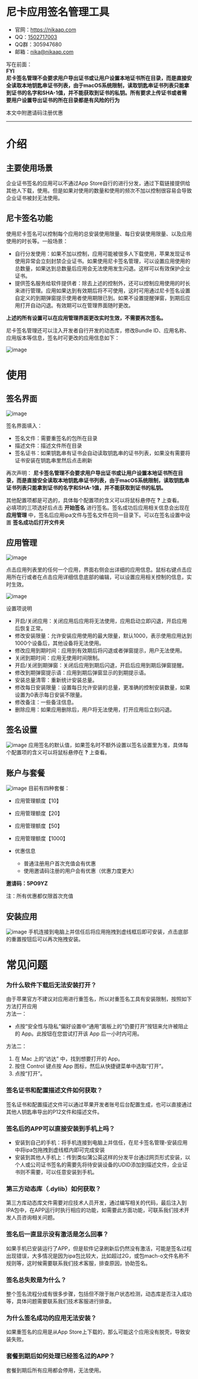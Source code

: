 # 尼卡应用签名管理工具
- 官网：https://nikaap.com
- QQ：[1502717003](http://wpa.qq.com/msgrd?v=3&uin=1502717003&site=qq&menu=yes)
- QQ群：305947680
- 邮箱：nika@nikaap.com

写在前面：<br>
**FYI**<br>
**尼卡签名管理不会要求用户导出证书或让用户设置本地证书所在目录，而是直接安全读取本地钥匙串证书列表，由于macOS系统限制，读取钥匙串证书列表只能拿到证书的名字和SHA-1值，并不能获取到证书的私钥。所有要求上传证书或者需要用户设置导出证书的所在目录都是有风险的行为**

本文中附邀请码注册优惠

---
# 介绍
## 主要使用场景
企业证书签名的应用可以不通过App Store自行的进行分发，通过下载链接提供给其他人下载，使用。但是如果对使用的数量和使用的频次不加以控制很容易会导致企业证书被封无法使用。
## 尼卡签名功能
使用尼卡签名可以控制每个应用的总安装使用限量、每日安装使用限量、以及应用使用的时长等。一般场景：
- 自行分发使用：如果不加以控制，应用可能被很多人下载使用，苹果发现证书使用异常会立刻封禁企业证书。如果使用尼卡签名管理，可以设置应用使用的总数量，如果达到总数量后应用会无法使用发生闪退。这样可以有效保护企业证书。
- 提供签名服务给软件提供者：除去上述的控制外，还可以控制应用使用的时长来进行管理。应用如果达到有效期后将不可使用，这时可用通过尼卡签名设置自定义的到期弹窗提示使用者使用期限已到。如果不设置提醒弹窗，到期后应用打开自动闪退。有效期可以在管理界面随时更改。

**上述的所有设置可以在应用管理界面更改实时生效，不需要再次签名。**

尼卡签名管理还可以注入开发者自行开发的动态库，修改Bundle ID、应用名称、应用版本等信息，签名时可更改的应用信息如下：

![image](https://user-images.githubusercontent.com/99250217/192142683-b80ad846-f220-407b-893b-dc471955178b.png)

# 使用
## 签名界面
![image](https://user-images.githubusercontent.com/99250217/192143437-88a60771-956a-4eec-8e62-20e3539300e3.png)

签名界面填入：
- 签名文件：需要重签名的包所在目录
- 描述文件：描述文件所在目录
- 签名证书：如果钥匙串有证书会自动读取钥匙串的证书列表，如果没有需要将证书安装在钥匙串里然后点击刷新

再次声明：
**尼卡签名管理不会要求用户导出证书或让用户设置本地证书所在目录，而是直接安全读取本地钥匙串证书列表，由于macOS系统限制，读取钥匙串证书列表只能拿到证书的名字和SHA-1值，并不能获取到证书的私钥。**

其他配置项都是可选的，具体每个配置项的含义可以将鼠标悬停在 **?** 上查看。<br>
必填项的三项选好后点击 **开始签名** 进行签名。签名成功后应用相关信息会出现在 **应用管理** 中，签名后应用ipa文件与签名文件在同一目录下。可以在签名设置中设置 **签名成功后打开文件夹**

## 应用管理
![image](https://user-images.githubusercontent.com/99250217/192144040-020a479f-9cec-40aa-b9b2-6988bbe3f803.png)

点击应用列表里的任何一个应用，界面右侧会出详细的应用信息。鼠标右键点击应用所在行或者在点击应用详细信息底部的编辑，可以设置应用相关控制的信息，实时生效。

![image](https://user-images.githubusercontent.com/99250217/192144704-eea28ad5-670c-4596-a689-7fb7eb512697.png)

设置项说明
- 开启/关闭应用：关闭应用后应用将无法使用，应用启动立即闪退，开启应用后恢复正常。
- 修改安装限量：允许安装应用使用的最大限量，默认1000，表示使用应用达到1000个设备后，其他设备将无法使用。
- 修改应用到期时间：应用到有效期后将闪退或者弹窗提示，用户无法使用。
- 关闭到期时间：应用无使用时间限制。
- 开启/关闭到期弹窗：关闭后应用到期后闪退，开启后应用到期后弹窗提醒。
- 修改到期弹窗提示语：应用到期后弹窗显示的到期提示语。
- 安装总量清零：重新统计安装总量。
- 修改每日安装限量：设置每日允许安装的总量，更准确的控制安装数量，如果设置为0表示每日安装不限量。
- 修改备注：一些备注信息。
- 删除应用：如果应用删除后，用户将无法使用，打开应用后立刻闪退。

## 签名设置
![image](https://user-images.githubusercontent.com/99250217/192145124-33c848d6-ccd3-44df-baff-230d346e63ac.png)
应用签名的默认值，如果签名时不额外设置以签名设置里为准，具体每个配置项的含义可以将鼠标悬停在 **?** 上查看。

## 账户与套餐
![image](https://user-images.githubusercontent.com/99250217/192145342-605a32ac-a350-4abd-bd11-f7edc3918c60.png)
目前有四种套餐：
- 应用管理额度【10】
- 应用管理额度【20】
- 应用管理额度【50】
- 应用管理额度【1000】

- 优惠信息
  - 普通注册用户首次充值会有优惠
  - 使用邀请码注册的用户会有优惠（优惠力度更大）

**邀请码：5PO9YZ** 

注：所有优惠都仅限首次充值

## 安装应用
![image](https://user-images.githubusercontent.com/99250217/192145745-912875c0-b75b-4b43-845c-05bb8d230294.png)
手机连接到电脑上并信任后将应用拖拽到虚线框后即可安装，点击底部的重置按钮后可以再次拖拽安装。

# 常见问题
### 为什么软件下载后无法安装打开？<br>
由于苹果官方不建议对应用进行重签名，所以对重签名工具有安装限制，按照如下方法打开应用<br>
方法一：
- 点按“安全性与隐私”偏好设置中“通用”面板上的“仍要打开”按钮来允许被阻止的 App。此按钮在您尝试打开该 App 后一小时内可用。

方法二：
  1. 在 Mac 上的“访达” 中，找到想要打开的 App。
  2. 按住 Control 键点按 App 图标，然后从快捷键菜单中选取“打开”。
  3. 点按“打开”。
### 签名证书和配置描述文件如何获取？
签名证书和配置描述文件可以通过苹果开发者账号后台配置生成，也可以直接通过其他人钥匙串导出的P12文件和描述文件。
### 签名后的APP可以直接安装到手机上吗？
- 安装到自己的手机：将手机连接到电脑上并信任，在尼卡签名管理-安装应用中将ipa包拖拽到虚线框内即可完成安装
- 安装到其他人手机上：传到类似蒲公英这样的分发平台通过网页形式安装，以个人或公司证书签名的需要先将待安装设备的UDID添加到描述文件，企业证书则不需要，可以任意安装到手机。
### 第三方动态库（.dylib）如何获取？
第三方库动态库文件需要对应技术人员开发，通过编写相关的代码，最后注入到IPA包中，在APP运行时执行相应的功能，如需要此方面功能，可联系我们技术开发人员咨询相关问题。

### 签名后一直显示没有激活是怎么回事？
如果手机已安装运行了APP，但是软件记录刷新后仍然没有激活，可能是签名过程出现错误，大多情况是因为ipa包比较大，比如超过2G，或包mach-o文件名称不规则等，这时候需要联系我们技术客服，排查原因，协助签名。

### 签名总失败是为什么？
整个签名流程分成有很多步骤，包括但不限于账户状态检测，动态库是否注入成功等，具体问题需要联系我们技术客服进行排查。

### 为什么签名成功的应用无法安装？
如果重签名的应用是从App Store上下载的，那么可能这个应用没有脱壳，导致安装失败。

### 套餐到期后如何处理已经签名过的APP？
套餐到期后所有应用都会停用，无法使用。
